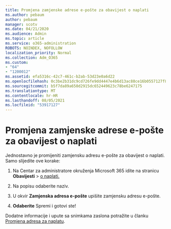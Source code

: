 ```yaml
---
title: Promjena zamjenske adrese e-pošte za obavijest o naplati
ms.author: pebaum
author: pebaum
manager: scotv
ms.date: 04/21/2020
ms.audience: Admin
ms.topic: article
ms.service: o365-administration
ROBOTS: NOINDEX, NOFOLLOW
localization_priority: Normal
ms.collection: Adm_O365
ms.custom:
- "64"
- "1200012"
ms.assetid: efa5316c-42c7-461c-b2ab-53d23e0a6d22
ms.openlocfilehash: 0c3be2b31dc9cd726fe9dd4447e4b6d13ac88ce16b0557127f804a86fee3fb10
ms.sourcegitcommit: b5f7da89a650d2915dc652449623c78be6247175
ms.translationtype: MT
ms.contentlocale: hr-HR
ms.lasthandoff: 08/05/2021
ms.locfileid: "53917127"
---
```

# <a name="change-the-alternate-email-address-for-billing-notification"></a>Promjena zamjenske adrese e-pošte za obavijest o naplati

Jednostavno je promijeniti zamjensku adresu e-pošte za obavijest o naplati. Samo slijedite ove korake:
  
1. Na Centar za administratore okruženja Microsoft 365 idite na stranicu **Obavijesti** \> [o naplati.](https://go.microsoft.com/fwlink/p/?linkid=853212)  

2. Na popisu odaberite naziv.

3. U okvir **Zamjenska adresa e-pošte** upišite zamjensku adresu e-pošte.

4. **Odaberite** Spremi i gotovi ste!

Dodatne informacije i upute sa snimkama zaslona potražite u članku [Promjena adresa za naplatu](https://docs.microsoft.com/microsoft-365/commerce/billing-and-payments/change-your-billing-addresses).
  